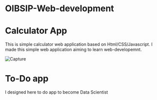 # OIBSIP-Web-development
# Calculator App
This is simple calculator web application based on Html/CSS/Javascript.
I made this simple web application aiming to learn web-developemnt.

![Capture](https://github.com/user-attachments/assets/eeb421c4-fa8a-4e4f-8c4a-ee694ef61a4b)

# To-Do app
I designed here to do app to become Data Scientist
